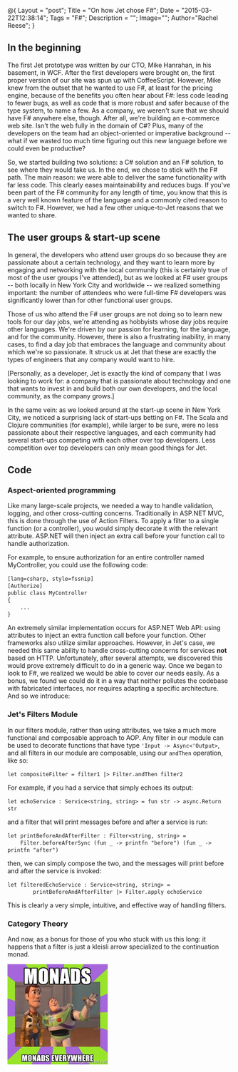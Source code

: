 @{
    Layout = "post";
    Title = "On how Jet chose F#";
    Date = "2015-03-22T12:38:14";
    Tags = "F#";
    Description = "";
    Image="";
    Author="Rachel Reese";
}

## In the beginning

The first Jet prototype was written by our CTO, Mike Hanrahan, in his basement, in WCF. After the first developers were brought on, the first proper version of our site was spun up with CoffeeScript. However, Mike knew from the outset that he wanted to use F#, at least for the pricing engine, because of the benefits you often hear about F#: less code leading to fewer bugs, as well as code that is more robust and safer because of the type system, to name a few. As a company, we weren't sure that we should have F# anywhere else, though. After all, we're building an e-commerce web site. Isn't the web fully in the domain of C#? Plus, many of the developers on the team had an object-oriented or imperative background -- what if we wasted too much time figuring out this new language before we could even be productive?

So, we started building two solutions: a C# solution and an F# solution, to see where they would take us. In the end, we chose to stick with the F# path. The main reason: we were able to deliver the same functionality with far less code. This clearly eases maintainability and reduces bugs. If you've been part of the F# community for any length of time, you know that this is a very well known feature of the language and a commonly cited reason to switch to F#. However, we had a few other unique-to-Jet reasons that we wanted to share.

<!--more-->

## The user groups & start-up scene

In general, the developers who attend user groups do so because they are passionate about a certain technology, and they want to learn more by engaging and networking with the local community (this is certainly true of most of the user groups I've attended), but as we looked at F# user groups -- both locally in New York City and worldwide -- we realized something important: the number of attendees who were full-time F# developers was significantly lower than for other functional user groups.

Those of us who attend the F# user groups are not doing so to learn new tools for our day jobs, we're attending as hobbyists whose day jobs require other languages. We're driven by our passion for learning, for the language, and for the community. However, there is also a frustrating inability, in many cases, to find a day job that embraces the language and community about which we're so passionate. It struck us at Jet that these are exactly the types of engineers that any company would want to hire.

[Personally, as a developer, Jet is exactly the kind of company that I was looking to work for: a company that is passionate about technology and one that wants to invest in and build both our own developers, and the local community, as the company grows.]

In the same vein: as we looked around at the start-up scene in New York City, we noticed a surprising lack of start-ups betting on F#. The Scala and Clojure communities (for example), while larger to be sure, were no less passionate about their respective languages, and each community had several start-ups competing with each other over top developers. Less competition over top developers can only mean good things for Jet.

## Code
### Aspect-oriented programming

Like many large-scale projects, we needed a way to handle validation, logging, and other cross-cutting concerns. Traditionally in ASP.NET MVC, this is done through the use of Action Filters. To apply a filter to a single function (or a controller), you would simply decorate it with the relevant attribute. ASP.NET will then inject an extra call before your function call to handle authorization.

For example, to ensure authorization for an entire controller named MyController, you could use the following code:

	[lang=csharp, style=fssnip]
	[Authorize]
	public class MyController
	{
	    ...
	}

An extremely similar implementation occurs for ASP.NET Web API: using attributes to inject an extra function call before your function. Other frameworks also utilize similar approaches. However, in Jet's case, we needed this same ability to handle cross-cutting concerns for services <strong>not</strong> based on HTTP. Unfortunately, after several attempts, we discovered this would prove extremely difficult to do in a generic way. Once we began to look to F#, we realized we would be able to cover our needs easily. As a bonus, we found we could do it in a way that neither pollutes the codebase with fabricated interfaces, nor requires adapting a specific architecture. And so we introduce:

### Jet's Filters Module

In our filters module, rather than using attributes, we take a much more functional and composable approach to AOP. Any filter in our module can be used to decorate functions that have type `'Input -> Async<'Output>`, and all filters in our module are composable, using our ``andThen`` operation, like so:
	
	let compositeFilter = filter1 |> Filter.andThen filter2

For example, if you had a service that simply echoes its output:

	let echoService : Service<string, string> = fun str -> async.Return str

and a filter that will print messages before and after a service is run:

	let printBeforeAndAfterFilter : Filter<string, string> = 
		Filter.beforeAfterSync (fun _ -> printfn "before") (fun _ -> printfn "after")

then, we can simply compose the two, and the messages will print before and after the service is invoked:

	let filteredEchoService : Service<string, string> =
    		printBeforeAndAfterFilter |> Filter.apply echoService

This is clearly a very simple, intuitive, and effective way of handling filters. 

### Category Theory

And now, as a bonus for those of you who stuck with us this long: it happens that a filter is just a kleisli arrow specialized to the continuation monad.

![Monads. Monads everywhere.](/images/monads-everywhere.jpg)
